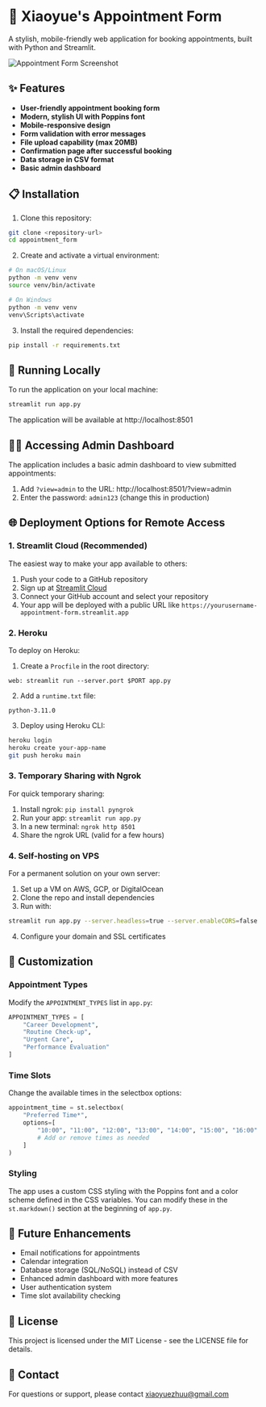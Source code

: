 # 📅 Xiaoyue's Appointment Form

A stylish, mobile-friendly web application for booking appointments, built with Python and Streamlit.

![Appointment Form Screenshot](data/screenshots/appointment_form.png)

## ✨ Features

- **User-friendly appointment booking form**
- **Modern, stylish UI with Poppins font**
- **Mobile-responsive design**
- **Form validation with error messages**
- **File upload capability (max 20MB)**
- **Confirmation page after successful booking**
- **Data storage in CSV format**
- **Basic admin dashboard**

## 📋 Installation

1. Clone this repository:
```bash
git clone <repository-url>
cd appointment_form
```

2. Create and activate a virtual environment:
```bash
# On macOS/Linux
python -m venv venv
source venv/bin/activate

# On Windows
python -m venv venv
venv\Scripts\activate
```

3. Install the required dependencies:
```bash
pip install -r requirements.txt
```

## 🚀 Running Locally

To run the application on your local machine:

```bash
streamlit run app.py
```

The application will be available at http://localhost:8501

## 👩‍💼 Accessing Admin Dashboard

The application includes a basic admin dashboard to view submitted appointments:

1. Add `?view=admin` to the URL: http://localhost:8501/?view=admin
2. Enter the password: `admin123` (change this in production)

## 🌐 Deployment Options for Remote Access

### 1. Streamlit Cloud (Recommended)

The easiest way to make your app available to others:

1. Push your code to a GitHub repository
2. Sign up at [Streamlit Cloud](https://streamlit.io/cloud)
3. Connect your GitHub account and select your repository
4. Your app will be deployed with a public URL like `https://yourusername-appointment-form.streamlit.app`

### 2. Heroku

To deploy on Heroku:

1. Create a `Procfile` in the root directory:
```
web: streamlit run --server.port $PORT app.py
```

2. Add a `runtime.txt` file:
```
python-3.11.0
```

3. Deploy using Heroku CLI:
```bash
heroku login
heroku create your-app-name
git push heroku main
```

### 3. Temporary Sharing with Ngrok

For quick temporary sharing:

1. Install ngrok: `pip install pyngrok`
2. Run your app: `streamlit run app.py`
3. In a new terminal: `ngrok http 8501`
4. Share the ngrok URL (valid for a few hours)

### 4. Self-hosting on VPS

For a permanent solution on your own server:

1. Set up a VM on AWS, GCP, or DigitalOcean
2. Clone the repo and install dependencies
3. Run with:
```bash
streamlit run app.py --server.headless=true --server.enableCORS=false
```
4. Configure your domain and SSL certificates

## 🎨 Customization

### Appointment Types

Modify the `APPOINTMENT_TYPES` list in `app.py`:

```python
APPOINTMENT_TYPES = [
    "Career Development",
    "Routine Check-up",
    "Urgent Care",
    "Performance Evaluation"
]
```

### Time Slots

Change the available times in the selectbox options:

```python
appointment_time = st.selectbox(
    "Preferred Time*",
    options=[
        "10:00", "11:00", "12:00", "13:00", "14:00", "15:00", "16:00"
        # Add or remove times as needed
    ]
)
```

### Styling

The app uses a custom CSS styling with the Poppins font and a color scheme defined in the CSS variables. You can modify these in the `st.markdown()` section at the beginning of `app.py`.

## 🔄 Future Enhancements

- Email notifications for appointments
- Calendar integration
- Database storage (SQL/NoSQL) instead of CSV
- Enhanced admin dashboard with more features
- User authentication system
- Time slot availability checking

## 📄 License

This project is licensed under the MIT License - see the LICENSE file for details.

## 📧 Contact

For questions or support, please contact xiaoyuezhuu@gmail.com
